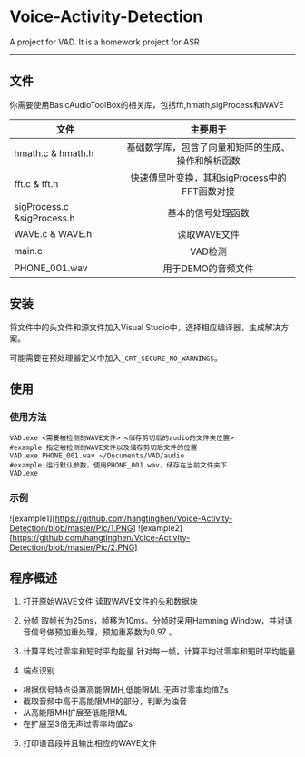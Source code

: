 # Voice-Activity-Detection
A project for VAD. It is a homework project for ASR

------------------

## 文件

你需要使用BasicAudioToolBox的相关库，包括fft,hmath,sigProcess和WAVE

| 文件        | 主要用于         |
| ------------- |:-------------:|
| hmath.c & hmath.h | 基础数学库，包含了向量和矩阵的生成、操作和解析函数 |
| fft.c & fft.h | 快速傅里叶变换，其和sigProcess中的FFT函数对接 |
| sigProcess.c &sigProcess.h | 基本的信号处理函数 |
| WAVE.c & WAVE.h | 读取WAVE文件 |
| main.c | VAD检测 |
| PHONE_001.wav | 用于DEMO的音频文件 |

## 安装
将文件中的头文件和源文件加入Visual Studio中，选择相应编译器，生成解决方案。

可能需要在预处理器定义中加入`_CRT_SECURE_NO_WARNINGS`。

## 使用
### 使用方法
```Shell
VAD.exe <需要被检测的WAVE文件> <储存剪切后的audio的文件夹位置>
#example:指定被检测的WAVE文件以及储存剪切后文件的位置
VAD.exe PHONE_001.wav ~/Documents/VAD/audio
#example:运行默认参数，使用PHONE_001.wav，储存在当前文件夹下
VAD.exe
```

### 示例
![example1][https://github.com/hangtinghen/Voice-Activity-Detection/blob/master/Pic/1.PNG]
![example2][https://github.com/hangtinghen/Voice-Activity-Detection/blob/master/Pic/2.PNG]

## 程序概述

1. 打开原始WAVE文件
读取WAVE文件的头和数据块

2. 分帧
取帧长为25ms，帧移为10ms。分帧时采用Hamming Window，并对语音信号做预加重处理，预加重系数为0.97 。

3. 计算平均过零率和短时平均能量
针对每一帧，计算平均过零率和短时平均能量

4. 端点识别
+ 根据信号特点设置高能限MH,低能限ML,无声过零率均值Zs
+ 截取音频中高于高能限MH的部分，判断为浊音
+ 从高能限MH扩展至低能限ML
+ 在扩展至3倍无声过零率均值Zs

5. 打印语音段并且输出相应的WAVE文件

